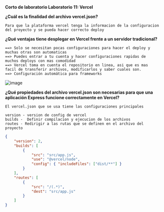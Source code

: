 **Corto de laboratorio Laboratorio 11: Vercel** 

**¿Cuál es la finalidad del archivo vercel.json?**

    Para que la plataforma vercel tenga la informacion de la configuracion del proyecto y se pueda hacer correcto deploy
  
**¿Qué ventajas tiene desplegar en Vercel frente a un servidor tradicional?**

    ==> Solo se necesitan pocas configuraciones para hacer el deploy y muchas otras son automaticas
    ==> Puedes entrar a tu cuenta y hacer configuraciones rapidas de muchos deploys con mas comodidad
    ==> Vercel toma en cuenta el repositorio en linea, asi que es mas facil de transferir archivos, modificarlos y saber cuales son. 
    ==> Configuración automática para frameworks
    
  ![image](https://github.com/user-attachments/assets/7b52b773-028c-44ee-87ff-ee6cc2dd0c11)

  

**¿Qué propiedades del archivo vercel.json son necesarias para que una
aplicación Express funcione correctamente en Vercel?**

    El vercel.json que se usa tiene las configuraciones principales 
    
    version - version de config de vercel
    builds -  Definir compilacion y ejecucion de los archivos
    routes - Redirigir a las rutas que se definen en el archivo del proyecto 

```json
{
    "version": 2,
    "builds": [
        {
            "src": "src/app.js",
            "use": "@vercel/node",
            "config": { "includeFiles": ["dist/**"] }
        }
    ],
    "routes": [
        {
            "src": "/(.*)",
            "dest": "src/app.js"
        }
    ]
}
